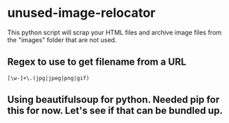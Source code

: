 # unused-image-relocator
This python script will scrap your HTML files and archive image files from the "images" folder that are not used.


## Regex to use to get filename from a URL
`[\w-]+\.(jpg|jpeg|png|gif)`

## Using beautifulsoup for python. Needed pip for this for now. Let's see if that can be bundled up.